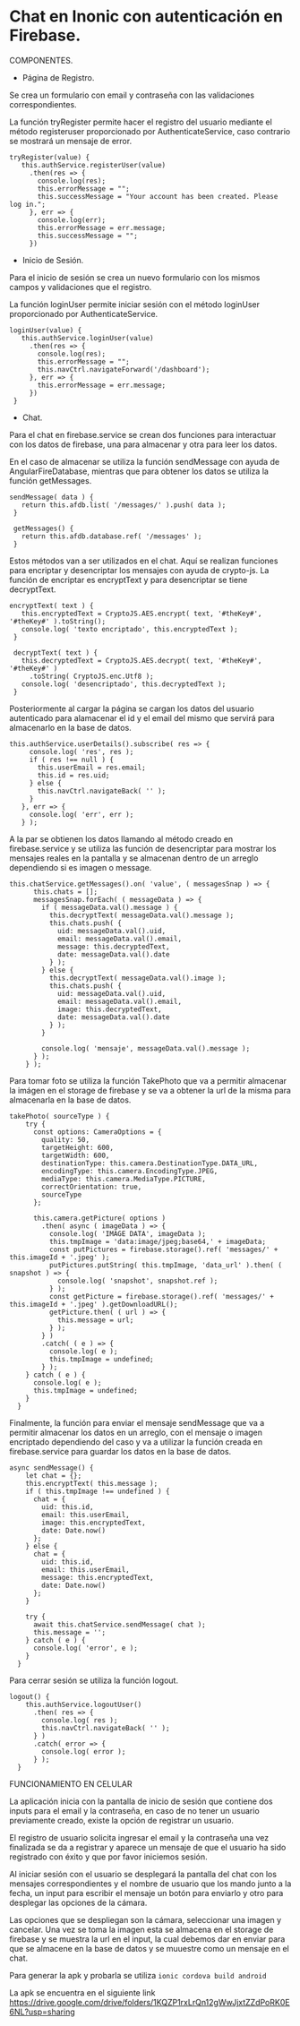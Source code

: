 # Chat en Inonic con autenticación en Firebase.

COMPONENTES.

- Página de Registro.

Se crea un formulario con email y contraseña con las validaciones correspondientes.
  
La función tryRegister permite hacer el registro del usuario mediante el método registeruser proporcionado por AuthenticateService, caso contrario se mostrará un mensaje de error.
  
 ```
 tryRegister(value) {
    this.authService.registerUser(value)
      .then(res => {
        console.log(res);
        this.errorMessage = "";
        this.successMessage = "Your account has been created. Please log in.";
      }, err => {
        console.log(err);
        this.errorMessage = err.message;
        this.successMessage = "";
      })
  ```
  
- Inicio de Sesión.

Para el inicio de sesión se crea un nuevo formulario con los mismos campos y validaciones que el registro.
  
La función loginUser permite iniciar sesión con el método loginUser proporcionado por AuthenticateService.

 ```
 loginUser(value) {
    this.authService.loginUser(value)
      .then(res => {
        console.log(res);
        this.errorMessage = "";
        this.navCtrl.navigateForward('/dashboard');
      }, err => {
        this.errorMessage = err.message;
      })
  }
  ```
  
- Chat.

Para el chat en firebase.service se crean dos funciones para interactuar con los datos de firebase, una para almacenar y otra para leer los datos.

En el caso de almacenar se utiliza la función sendMessage con ayuda de AngularFireDatabase, mientras que para obtener los datos se utiliza la función getMessages.

 ```
 sendMessage( data ) {
    return this.afdb.list( '/messages/' ).push( data );
  }
  
  getMessages() {
    return this.afdb.database.ref( '/messages' );
  }
  ```
  
Estos métodos van a ser utilizados en el chat. Aquí se realizan funciones para encriptar y desencriptar los mensajes con ayuda de crypto-js. La función de encriptar es encryptText y para desencriptar se tiene decryptText.

 ```
 encryptText( text ) {
    this.encryptedText = CryptoJS.AES.encrypt( text, '#theKey#', '#theKey#' ).toString();
    console.log( 'texto encriptado', this.encryptedText );
  }

  decryptText( text ) {
    this.decryptedText = CryptoJS.AES.decrypt( text, '#theKey#', '#theKey#' )
      .toString( CryptoJS.enc.Utf8 );
    console.log( 'desencriptado', this.decryptedText );
  }
  ```
Posteriormente al cargar la página se cargan los datos del usuario autenticado para alamacenar el id y el email del mismo que servirá para almacenarlo en la base de datos.

 ```
 this.authService.userDetails().subscribe( res => {
      console.log( 'res', res );
      if ( res !== null ) {
        this.userEmail = res.email;
        this.id = res.uid;
      } else {
        this.navCtrl.navigateBack( '' );
      }
    }, err => {
      console.log( 'err', err );
    } );
  ```
  
A la par se obtienen los datos llamando al método creado en firebase.service y se utiliza las función de desencriptar para mostrar los mensajes reales en la pantalla y se almacenan dentro de un arreglo dependiendo si es imagen o message.

```
this.chatService.getMessages().on( 'value', ( messagesSnap ) => {
      this.chats = [];
      messagesSnap.forEach( ( messageData ) => {
        if ( messageData.val().message ) {
          this.decryptText( messageData.val().message );
          this.chats.push( {
            uid: messageData.val().uid,
            email: messageData.val().email,
            message: this.decryptedText,
            date: messageData.val().date
          } );
        } else {
          this.decryptText( messageData.val().image );
          this.chats.push( {
            uid: messageData.val().uid,
            email: messageData.val().email,
            image: this.decryptedText,
            date: messageData.val().date
          } );
        }

        console.log( 'mensaje', messageData.val().message );
      } );
    } );
  ```
  
Para tomar foto se utiliza la función TakePhoto que va a permitir almacenar la imágen en el storage de firebase y se va a obtener la url de la misma para almacenarla en la base de datos.

```
takePhoto( sourceType ) {
    try {
      const options: CameraOptions = {
        quality: 50,
        targetHeight: 600,
        targetWidth: 600,
        destinationType: this.camera.DestinationType.DATA_URL,
        encodingType: this.camera.EncodingType.JPEG,
        mediaType: this.camera.MediaType.PICTURE,
        correctOrientation: true,
        sourceType
      };

      this.camera.getPicture( options )
        .then( async ( imageData ) => {
          console.log( 'IMAGE DATA', imageData );
          this.tmpImage = 'data:image/jpeg;base64,' + imageData;
          const putPictures = firebase.storage().ref( 'messages/' + this.imageId + '.jpeg' );
          putPictures.putString( this.tmpImage, 'data_url' ).then( ( snapshot ) => {
            console.log( 'snapshot', snapshot.ref );
          } );
          const getPicture = firebase.storage().ref( 'messages/' + this.imageId + '.jpeg' ).getDownloadURL();
          getPicture.then( ( url ) => {
            this.message = url;
          } );
        } )
        .catch( ( e ) => {
          console.log( e );
          this.tmpImage = undefined;
        } );
    } catch ( e ) {
      console.log( e );
      this.tmpImage = undefined;
    }
  }
  ```

Finalmente, la función para enviar el mensaje sendMessage que va a permitir almacenar los datos en un arreglo, con el mensaje o imagen encriptado dependiendo del caso y va a utilizar la función creada en firebase.service para guardar los datos en la base de datos.

```
async sendMessage() {
    let chat = {};
    this.encryptText( this.message );
    if ( this.tmpImage !== undefined ) {
      chat = {
        uid: this.id,
        email: this.userEmail,
        image: this.encryptedText,
        date: Date.now()
      };
    } else {
      chat = {
        uid: this.id,
        email: this.userEmail,
        message: this.encryptedText,
        date: Date.now()
      };
    }

    try {
      await this.chatService.sendMessage( chat );
      this.message = '';
    } catch ( e ) {
      console.log( 'error', e );
    }
  }
  ```
  
Para cerrar sesión se utiliza la función logout.

```
logout() {
    this.authService.logoutUser()
      .then( res => {
        console.log( res );
        this.navCtrl.navigateBack( '' );
      } )
      .catch( error => {
        console.log( error );
      } );
  }
  ```
FUNCIONAMIENTO EN CELULAR

La aplicación inicia con la pantalla de inicio de sesión que contiene dos inputs para el email y la contraseña, en caso de no tener un usuario previamente creado, existe la opción de registrar un usuario.

El registro de usuario solicita ingresar el email y la contraseña una vez finalizada se da a registrar y aparece un mensaje de que el usuario ha sido registrado con éxito y que por favor iniciemos sesión.

Al iniciar sesión con el usuario se desplegará la pantalla del chat con los mensajes correspondientes y el nombre de usuario que los mando junto a la fecha, un input para escribir el mensaje un botón para enviarlo y otro para desplegar las opciones de la cámara.

Las opciones que se despliegan son la cámara, seleccionar una imagen y cancelar. Una vez se toma la imagen esta se almacena en el storage de firebase y se muestra la url en el input, la cual debemos dar en enviar para que se almacene en la base de datos y se muuestre como un mensaje en el chat.

Para generar la apk y probarla se utiliza ```ionic cordova build android```

La apk se encuentra en el siguiente link https://drive.google.com/drive/folders/1KQZP1rxLrQn12gWwJjxtZZdPoRK0E6NL?usp=sharing

